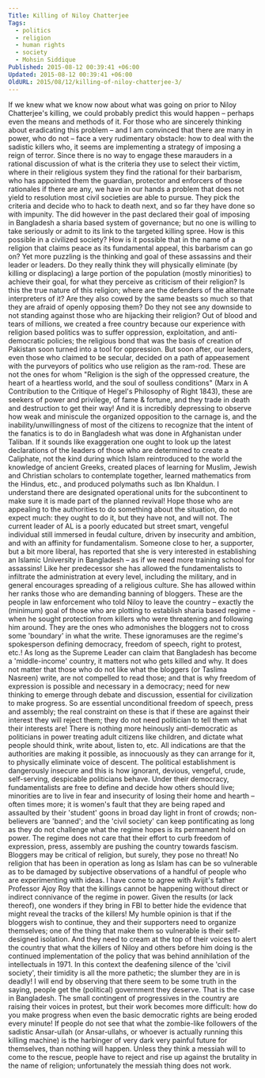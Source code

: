 ```yaml
---
Title: Killing of Niloy Chatterjee
Tags:
  - politics
  - religion
  - human rights
  - society
  - Mohsin Siddique
Published: 2015-08-12 00:39:41 +06:00
Updated: 2015-08-12 00:39:41 +06:00
OldURL: 2015/08/12/killing-of-niloy-chatterjee-3/
---
```


If we knew what we know now about what was going on prior to Niloy Chatterjee's killing, we could probably predict this would happen – perhaps even the means and methods of it. For those who are sincerely thinking about eradicating this problem – and I am convinced that there are many in power, who do not – face a very rudimentary obstacle: how to deal with the sadistic killers who, it seems are implementing a strategy of imposing a reign of terror. Since there is no way to engage these marauders in a rational discussion of what is the criteria they use to select their victim, where in their religious system they find the rational for their barbarism, who has appointed them the guardian, protector and enforcers of those rationales if there are any, we have in our hands a problem that does not yield to resolution most civil societies are able to pursue.  They pick the criteria and decide who to hack to death next, and so far they have done so with impunity. The did however in the past declared their goal of imposing in Bangladesh a sharia based system of governance; but no one is willing to take seriously or admit to its link to the targeted killing spree.
How is this possible in a civilized society? How is it possible that in the name of a religion that claims peace as its fundamental appeal, this barbarism can go on? Yet more puzzling is the thinking and goal of these assassins and their leader or leaders. Do they really think they will physically eliminate (by killing or displacing) a large portion of the population (mostly minorities) to achieve their goal, for what they perceive as criticism of their religion?  Is this the true nature of this religion; where are the defenders of the alternate interpreters of it? Are they also cowed by the same beasts so much so that they are afraid of openly opposing them? Do they not see any downside to not standing against those who are hijacking their religion?
Out of blood and tears of millions, we created a free country because our experience with religion based politics was to suffer oppression, exploitation, and anti-democratic policies; the religious bond that was the basis of creation of Pakistan soon turned into a tool for oppression. But soon after, our leaders, even those who claimed to be secular, decided on a path of appeasement with the purveyors of politics who use religion as the ram-rod. These are not the ones for whom "Religion is the sigh of the oppressed creature, the heart of a heartless world, and the soul of soulless conditions" (Marx in A Contribution to the Critique of Hegel's Philosophy of Right 1843), these are seekers of power and privilege, of fame &amp; fortune, and they trade in death and destruction to get their way! And it is incredibly depressing to observe how weak and miniscule the organized opposition to the carnage is, and the inability/unwillingness of most of the citizens to recognize that the intent of the fanatics is to do in Bangladesh what was done in Afghanistan under Taliban. If it sounds like exaggeration one ought to look up the latest declarations of the leaders of those who are determined to create a Caliphate, not the kind during which Islam reintroduced to the world the knowledge of ancient Greeks, created places of learning for Muslim, Jewish and Christian scholars to contemplate together, learned mathematics from the Hindus, etc., and produced polymaths such as Ibn Khaldun. I understand there are designated operational units for the subcontinent to make sure it is made part of the planned revival!
Hope those who are appealing to the authorities to do something about the situation, do not expect much: they ought to do it, but they have not, and will not. The current leader of AL is a poorly educated but street smart, vengeful individual still immersed in feudal culture, driven by insecurity and ambition, and with an affinity for fundamentalism. Someone close to her, a supporter, but a bit more liberal, has reported that she is very interested in establishing an Islamic University in Bangladesh – as if we need more training school for assassins! Like her predecessor she has allowed the fundamentalists to infiltrate the administration at every level, including the military, and in general encourages spreading of a religious culture. She has allowed within her ranks those who are demanding banning of bloggers. These are the people in law enforcement who told Niloy to leave the country – exactly the (minimum) goal of those who are plotting to establish sharia based regime - when he sought protection from killers who were threatening and following him around. They are the ones who admonishes the bloggers not to cross some 'boundary' in what the write. These ignoramuses are the regime's spokesperson defining democracy, freedom of speech, right to protest, etc.! As long as the Supreme Leader can claim that Bangladesh has become a 'middle-income' country, it matters not who gets killed and why. It does not matter that those who do not like what the bloggers (or Taslima Nasreen) write, are not compelled to read those; and that is why freedom of expression is possible and necessary in a democracy; need for new thinking to emerge through debate and discussion, essential for civilization to make progress. So are essential unconditional freedom of speech, press and assembly; the real constraint on these is that if these are against their interest they will reject them; they do not need politician to tell them what their interests are! There is nothing more heinously anti-democratic as politicians in power treating adult citizens like children, and dictate what people should think, write about, listen to, etc. 
All indications are that the authorities are making it possible, as innocuously as they can arrange for it, to physically eliminate voice of descent.  The political establishment is dangerously insecure and this is how ignorant, devious, vengeful, crude, self-serving, despicable politicians behave. Under their democracy, fundamentalists are free to define and decide how others should live; minorities are to live in fear and insecurity of losing their home and hearth – often times more; it is women's fault that they are being raped and assaulted by their 'student' goons in broad day light in front of crowds; non-believers are 'banned'; and the 'civil society' can keep pontificating as long as they do not challenge what the regime hopes is its permanent hold on power. The regime does not care that their effort to curb freedom of expression, press, assembly are pushing the country towards fascism. Bloggers may be critical of religion, but surely, they pose no threat!  No religion that has been in operation as long as Islam has can be so vulnerable as to be damaged by subjective observations of a handful of people who are experimenting with ideas. I have come to agree with Avijit's father Professor Ajoy Roy that the killings cannot be happening without direct or indirect connivance of the regime in power. Given the results (or lack thereof), one wonders if they bring in FBI to better hide the evidence that might reveal the tracks of the killers!
My humble opinion is that if the bloggers wish to continue, they and their supporters need to organize themselves; one of the thing that make them so vulnerable is their self-designed isolation. And they need to cream at the top of their voices to alert the country that what the killers of Niloy and others before him doing is the continued implementation of the policy that was behind annihilation of the intellectuals in 1971. In this context the deafening silence of the 'civil society', their timidity is all the more pathetic; the slumber they are in is deadly!
I will end by observing that there seem to be some truth in the saying, people get the (political) government they deserve. That is the case in Bangladesh.  The small contingent of progressives in the country are raising their voices in protest, but their work becomes more difficult: how do you make progress when even the basic democratic rights are being eroded every minute! If people do not see that what the zombie-like followers of the sadistic Ansar-ullah (or Ansar-ullahs, or whoever is actually running this killing machine) is the harbinger of very dark very painful future for themselves, than nothing will happen. Unless they think a messiah will to come to the rescue, people have to reject and rise up against the brutality in the name of religion; unfortunately the messiah thing does not work. 

